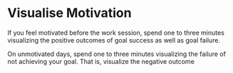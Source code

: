 # Visualise Motivation

If you feel motivated before the work session, spend one to three minutes visualizing the positive outcomes of goal success as well as goal failure.

On unmotivated days, spend one to three minutes visualizing the failure of not achieving your goal. That is, visualize the negative outcome